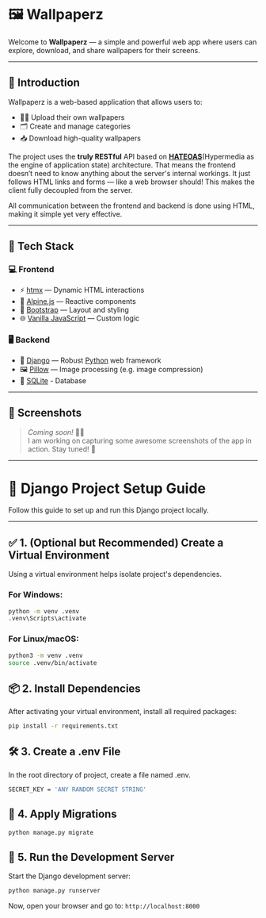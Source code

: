 # 🖼️ Wallpaperz

Welcome to **Wallpaperz** — a simple and powerful web app where users can explore, download, and share wallpapers for their screens.

---

## 📖 Introduction

Wallpaperz is a web-based application that allows users to:

- 🧑‍🎨 Upload their own wallpapers
- 🗂️ Create and manage categories
- 📥 Download high-quality wallpapers

The project uses the **truly RESTful** API based on **[HATEOAS](https://htmx.org/essays/hateoas/)**(Hypermedia as the engine of application state) architecture. That means the frontend doesn’t need to know anything about the server's internal workings. It just follows HTML links and forms — like a web browser should! This makes the client fully decoupled from the server.

All communication between the frontend and backend is done using HTML, making it simple yet very effective.

---

## 🧰 Tech Stack

### 💻 Frontend

- ⚡ [htmx](https://htmx.org/) — Dynamic HTML interactions
- 🧠 [Alpine.js](https://alpinejs.dev/) — Reactive components
- 🎨 [Bootstrap](https://getbootstrap.com/) — Layout and styling
- 🌐 [Vanilla JavaScript](http://vanilla-js.com/) — Custom logic

### 🖥️ Backend

- 🐍 [Django](https://www.djangoproject.com/) — Robust [Python](https://www.python.org/) web framework
- 🖼️ [Pillow](https://python-pillow.org/) — Image processing (e.g. image compression)
- 💾 [SQLite](https://www.sqlite.org/) - Database

---

## 📸 Screenshots

> _Coming soon!_ 🔧🧪  
I am working on capturing some awesome screenshots of the app in action. Stay tuned! 👀

---

# 🐍 Django Project Setup Guide

Follow this guide to set up and run this Django project locally.

---

## ✅ 1. (Optional but Recommended) Create a Virtual Environment

Using a virtual environment helps isolate project's dependencies.

### For Windows:
```bash
python -m venv .venv
.venv\Scripts\activate
```

### For Linux/macOS:
```bash
python3 -m venv .venv
source .venv/bin/activate
```


## 📦 2. Install Dependencies

After activating your virtual environment, install all required packages:

```bash
pip install -r requirements.txt
```


## 🛠️ 3. Create a .env File

In the root directory of project, create a file named .env.

```bash
SECRET_KEY = 'ANY RANDOM SECRET STRING'
```


## 🔧 4. Apply Migrations

```bash
python manage.py migrate
```


## 🚀 5. Run the Development Server

Start the Django development server:

```bash
python manage.py runserver
```

Now, open your browser and go to: `http://localhost:8000`
